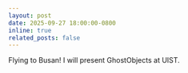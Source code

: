 ```yaml
---
layout: post
date: 2025-09-27 18:00:00-0800
inline: true
related_posts: false
---
```


Flying to Busan! I will present GhostObjects at UIST.
